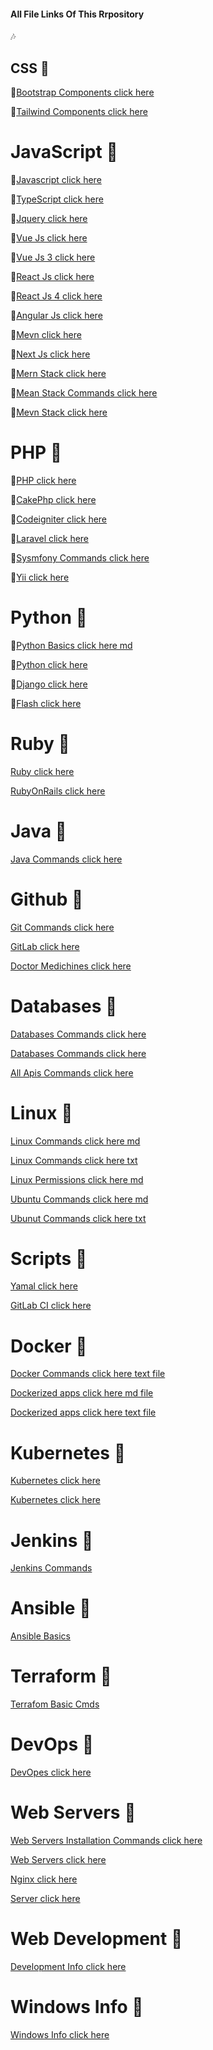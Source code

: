 
#### All File Links Of This Rrpository
:notes:



 
## CSS :diamond_shape_with_a_dot_inside:

:link:[Bootstrap Components click here](bootstrap.components.txt)     

:link:[Tailwind Components click here](taildwind.components.txt)

# JavaScript :diamond_shape_with_a_dot_inside:

:link:[Javascript click here](javascript.txt)

:link:[TypeScript click here](typescript.txt)

:link:[Jquery click here](jquery.txt)

:link:[Vue Js  click here](vuejs.txt)

:link:[Vue Js 3 click here](vuejs3.txt)

:link:[React Js click here](reactjs.txt)

:link:[React Js 4 click here](reactjs4.txt)

:link:[Angular Js click here](angularjs.txt)

:link:[Mevn click here](mevn.stack.commands.txt)

:link:[Next Js click here](nextjs.txt)

:link:[Mern Stack click here](mern.stack.commands.txt)

:link:[Mean Stack Commands click here](mean.stack.commands.txt)

:link:[Mevn Stack click here](mevn.stack.commands.txt)

# PHP :diamond_shape_with_a_dot_inside:

:link:[PHP click here](php.txt)

:link:[CakePhp click here](cakephp.commands.txt)

:link:[Codeigniter click here](codeigniter.commands.txt)

:link:[Laravel click here](laravel.commands.txt)

:link:[Sysmfony Commands click here](symfony.commands.txt)

:link:[Yii click here](yii.commands.txt)

# Python :diamond_shape_with_a_dot_inside:

:link:[Python Basics click here md](python.basics.md)

:link:[Python click here](python.txt)

:link:[Django click here](django.txt)

:link:[Flash click here](flash.txt)

# Ruby :diamond_shape_with_a_dot_inside:

[Ruby click here](ruby.txt)

[RubyOnRails click here](rubyonrails.txt)

# Java :diamond_shape_with_a_dot_inside:

[Java Commands click here](java.txt)

# Github :diamond_shape_with_a_dot_inside:

[Git Commands click here](git.commands.txt)

[GitLab click here](gitLab.txt)

[Doctor Medichines click here](doctor.medicines.txt)

# Databases :diamond_shape_with_a_dot_inside:

[Databases Commands click here](databases.commands.md)

[Databases Commands click here](databases.commands.txt)

[All Apis Commands click here](all.apis.projects.links.txt)

# Linux :diamond_shape_with_a_dot_inside:

[Linux Commands click here md](linux.commands.md)

[Linux Commands click here txt](linux.commands.txt)

[Linux Permissions click here md](linux.permissions.md)

[Ubuntu Commands click here md](ubuntu.md)

[Ubunut Commands click here txt](ubuntu.txt)

# Scripts :diamond_shape_with_a_dot_inside:

[Yamal click here](yamal.txt)

[GitLab CI click here](gitlab-ci.yml)

# Docker :diamond_shape_with_a_dot_inside:

[Docker Commands click here text file](docker.commands.txt)   

[Dockerized apps click here md file](dockerized.apps.md) 

[Dockerized apps click here text file](dockerized.apps.txt) 

# Kubernetes :diamond_shape_with_a_dot_inside:

[Kubernetes click here](kubernetes.md)

[Kubernetes click here](kubernetes.txt)

# Jenkins :diamond_shape_with_a_dot_inside:

[Jenkins Commands](jenkin.commands.txt)   

# Ansible :diamond_shape_with_a_dot_inside:

[Ansible Basics](ansible.basics.md)   

# Terraform :diamond_shape_with_a_dot_inside:

[Terrafom Basic Cmds](terraform.cmds.md)   

# DevOps :diamond_shape_with_a_dot_inside:

[DevOpes click here](devOps.txt)

# Web Servers :diamond_shape_with_a_dot_inside:

[Web Servers Installation Commands click here](web-servers.md)

[Web Servers click here](web-servers.txt)

[Nginx click here](nginx.txt)

[Server click here](server.commands.txt)

# Web Development :diamond_shape_with_a_dot_inside:

[Development Info click here](development.info.txt)

# Windows Info :diamond_shape_with_a_dot_inside:

[Windows Info click here](windows.info.txt)
